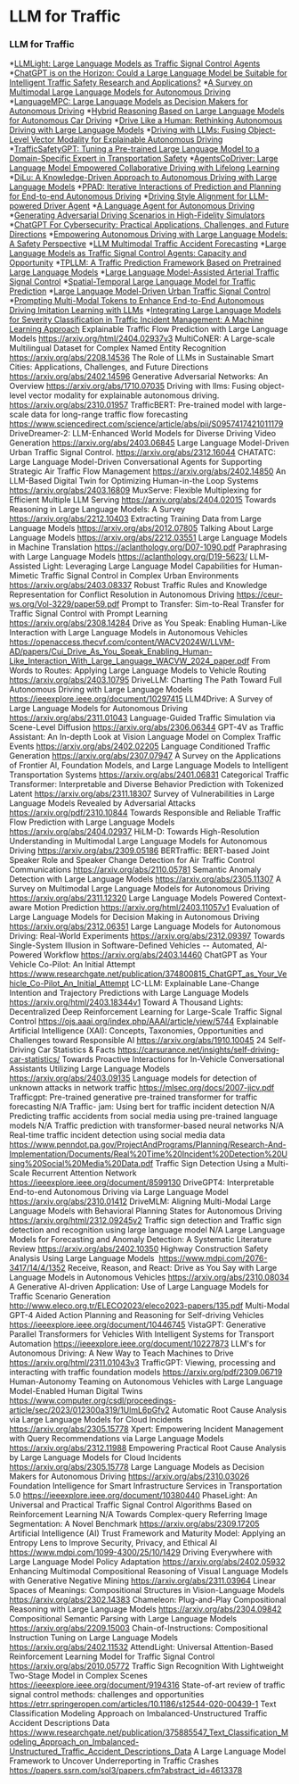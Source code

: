 # LLM for Traffic

### LLM for Traffic

*[LLMLight: Large Language Models as Traffic Signal Control Agents](https://arxiv.org/abs/2312.16044)
*[ChatGPT is on the Horizon: Could a Large Language Model be Suitable for Intelligent Traffic Safety Research and Applications?](https://arxiv.org/abs/2303.05382)
*[A Survey on Multimodal Large Language Models for Autonomous Driving](https://arxiv.org/abs/2311.12320)
*[LanguageMPC: Large Language Models as Decision Makers for Autonomous Driving](https://arxiv.org/abs/2310.03026)
*[Hybrid Reasoning Based on Large Language Models for Autonomous Car Driving](https://arxiv.org/abs/2402.13602)
*[Drive Like a Human: Rethinking Autonomous Driving with Large Language Models](https://arxiv.org/abs/2307.07162)
*[Driving with LLMs: Fusing Object-Level Vector Modality for Explainable Autonomous Driving](https://arxiv.org/abs/2310.01957)
*[TrafficSafetyGPT: Tuning a Pre-trained Large Language Model to a Domain-Specific Expert in Transportation Safety](https://arxiv.org/abs/2307.15311)
*[AgentsCoDriver: Large Language Model Empowered Collaborative Driving with Lifelong Learning](https://arxiv.org/abs/2404.06345)
*[DiLu: A Knowledge-Driven Approach to Autonomous Driving with Large Language Models](https://arxiv.org/abs/2309.16292)
*[PPAD: Iterative Interactions of Prediction and Planning for End-to-end Autonomous Driving](https://arxiv.org/abs/2311.08100)
*[Driving Style Alignment for LLM-powered Driver Agent](https://arxiv.org/abs/2403.11368)
*[A Language Agent for Autonomous Driving](https://arxiv.org/abs/2311.10813)
*[Generating Adversarial Driving Scenarios in High-Fidelity Simulators](https://ieeexplore.ieee.org/document/8793740)
*[ChatGPT For Cybersecurity: Practical Applications, Challenges, and Future Directions](https://www.researchgate.net/publication/373044798_ChatGPT_For_Cybersecurity_Practical_Applications_Challenges_and_Future_Directions)
*[Empowering Autonomous Driving with Large Language Models: A Safety Perspective](https://arxiv.org/abs/2312.00812)
*[LLM Multimodal Traffic Accident Forecasting](https://www.mdpi.com/1424-8220/23/22/9225)
*[Large Language Models as Traffic Signal Control Agents: Capacity and Opportunity](https://arxiv.org/html/2312.16044v1)
*[TPLLM: A Traffic Prediction Framework Based on Pretrained Large Language Models](https://arxiv.org/abs/2403.02221)
*[Large Language Model-Assisted Arterial Traffic Signal Control](https://ieeexplore.ieee.org/document/10488379)
*[Spatial-Temporal Large Language Model for Traffic Prediction](https://arxiv.org/abs/2401.10134)
*[Large Language Model-Driven Urban Traffic Signal Control](https://ieeexplore.ieee.org/document/10432823)
*[Prompting Multi-Modal Tokens to Enhance End-to-End Autonomous Driving Imitation Learning with LLMs](https://arxiv.org/abs/2404.04869)
*[Integrating Large Language Models for Severity Classification in Traffic Incident Management: A Machine Learning Approach](https://arxiv.org/abs/2403.13547)
Explainable Traffic Flow Prediction with Large Language Models	https://arxiv.org/html/2404.02937v3
MultiCoNER: A Large-scale Multilingual Dataset for Complex Named Entity Recognition	https://arxiv.org/abs/2208.14536
The Role of LLMs in Sustainable Smart Cities: Applications, Challenges, and Future Directions	https://arxiv.org/abs/2402.14596
Generative Adversarial Networks: An Overview	https://arxiv.org/abs/1710.07035
Driving with llms: Fusing  object-level vector modality for explainable autonomous driving.	https://arxiv.org/abs/2310.01957
TrafficBERT: Pre-trained model with large-scale data for long-range traffic flow forecasting	https://www.sciencedirect.com/science/article/abs/pii/S0957417421011179
DriveDreamer-2: LLM-Enhanced World Models for Diverse Driving Video Generation	https://arxiv.org/abs/2403.06845
Large Language Model-Driven Urban Traffic Signal Control.	https://arxiv.org/abs/2312.16044
CHATATC: Large Language Model-Driven Conversational Agents for Supporting Strategic Air Traffic Flow Management	https://arxiv.org/abs/2402.14850
An LLM-Based Digital Twin for Optimizing Human-in-the Loop Systems	https://arxiv.org/abs/2403.16809
MuxServe: Flexible Multiplexing for Efficient Multiple LLM Serving	https://arxiv.org/abs/2404.02015
Towards Reasoning in Large Language Models: A Survey	https://arxiv.org/abs/2212.10403
Extracting Training Data from Large Language Models	https://arxiv.org/abs/2012.07805
Talking About Large Language Models	https://arxiv.org/abs/2212.03551
Large Language Models in Machine Translation	https://aclanthology.org/D07-1090.pdf
Paraphrasing with Large Language Models	https://aclanthology.org/D19-5623/
LLM-Assisted Light: Leveraging Large Language Model Capabilities for Human-Mimetic Traffic Signal Control in Complex Urban Environments	https://arxiv.org/abs/2403.08337
Robust Traffic Rules and Knowledge Representation for Conflict Resolution in Autonomous Driving 	https://ceur-ws.org/Vol-3229/paper59.pdf
Prompt to Transfer: Sim-to-Real Transfer for Traffic Signal Control with Prompt Learning	https://arxiv.org/abs/2308.14284
Drive as You Speak: Enabling Human-Like Interaction with Large Language Models in Autonomous Vehicles	https://openaccess.thecvf.com/content/WACV2024W/LLVM-AD/papers/Cui_Drive_As_You_Speak_Enabling_Human-Like_Interaction_With_Large_Language_WACVW_2024_paper.pdf
From Words to Routes: Applying Large Language Models to Vehicle Routing	https://arxiv.org/abs/2403.10795
DriveLLM: Charting The Path Toward Full Autonomous Driving with Large Language Models	https://ieeexplore.ieee.org/document/10297415
LLM4Drive: A Survey of Large Language Models for Autonomous Driving	https://arxiv.org/abs/2311.01043
Language-Guided Traffic Simulation via Scene-Level Diffusion	https://arxiv.org/abs/2306.06344
GPT-4V as Traffic Assistant: An In-depth Look at Vision Language Model on Complex Traffic Events	https://arxiv.org/abs/2402.02205
Language Conditioned Traffic Generation	https://arxiv.org/abs/2307.07947
A Survey on the Applications of Frontier AI, Foundation Models, and Large Language Models to Intelligent Transportation Systems	https://arxiv.org/abs/2401.06831
Categorical Traffic Transformer: Interpretable and Diverse Behavior Prediction with Tokenized Latent	https://arxiv.org/abs/2311.18307
Survey of Vulnerabilities in Large Language Models Revealed by Adversarial Attacks 	https://arxiv.org/pdf/2310.10844
Towards Responsible and Reliable Traffic Flow Prediction with Large Language Models	https://arxiv.org/abs/2404.02937
HiLM-D: Towards High-Resolution Understanding in Multimodal Large Language Models for Autonomous Driving	https://arxiv.org/abs/2309.05186
BERTraffic: BERT-based Joint Speaker Role and Speaker Change Detection for Air Traffic Control Communications	https://arxiv.org/abs/2110.05781
Semantic Anomaly Detection with Large Language Models	https://arxiv.org/abs/2305.11307
A Survey on Multimodal Large Language Models for Autonomous Driving 	https://arxiv.org/abs/2311.12320
Large Language Models Powered Context-aware Motion Prediction	https://arxiv.org/html/2403.11057v1
Evaluation of Large Language Models for Decision Making in Autonomous Driving	https://arxiv.org/abs/2312.06351
Large Language Models for Autonomous Driving: Real-World Experiments	https://arxiv.org/abs/2312.09397
Towards Single-System Illusion in Software-Defined Vehicles -- Automated, AI-Powered Workflow	https://arxiv.org/abs/2403.14460
ChatGPT as Your Vehicle Co-Pilot: An Initial Attempt	https://www.researchgate.net/publication/374800815_ChatGPT_as_Your_Vehicle_Co-Pilot_An_Initial_Attempt
LC-LLM: Explainable Lane-Change Intention and Trajectory Predictions with Large Language Models	https://arxiv.org/html/2403.18344v1
Toward A Thousand Lights: Decentralized Deep Reinforcement Learning for Large-Scale Traffic Signal Control	https://ojs.aaai.org/index.php/AAAI/article/view/5744
Explainable Artificial Intelligence (XAI): Concepts, Taxonomies, Opportunities and Challenges toward Responsible AI	https://arxiv.org/abs/1910.10045
24 Self-Driving Car Statistics & Facts	https://carsurance.net/insights/self-driving-car-statistics/
Towards Proactive Interactions for In-Vehicle Conversational Assistants Utilizing Large Language Models	https://arxiv.org/abs/2403.09135
Language models for detection of unknown attacks in network traffic	https://mlsec.org/docs/2007-jicv.pdf
Trafficgpt: Pre-trained generative pre-trained transformer for traffic forecasting	N/A
Traffic- jam: Using bert for traffic incident detection	N/A
Predicting traffic accidents from social media using pre-trained language models	N/A
Traffic prediction with transformer-based neural networks	N/A
Real-time traffic incident detection using social media data	https://www.penndot.pa.gov/ProjectAndPrograms/Planning/Research-And-Implementation/Documents/Real%20Time%20Incident%20Detection%20Using%20Social%20Media%20Data.pdf
Traffic Sign Detection Using a Multi-Scale Recurrent Attention Network	https://ieeexplore.ieee.org/document/8599130
DriveGPT4: Interpretable End-to-end Autonomous Driving via Large Language Model	https://arxiv.org/abs/2310.01412
DriveMLM: Aligning Multi-Modal Large Language Models with Behavioral Planning States for Autonomous Driving	https://arxiv.org/html/2312.09245v2
Traffic sign detection and Traffic sign detection and recognition using large language model	N/A
Large Language Models for Forecasting and Anomaly Detection: A Systematic Literature Review	https://arxiv.org/abs/2402.10350
Highway Construction Safety Analysis Using Large Language Models 	https://www.mdpi.com/2076-3417/14/4/1352
Receive, Reason, and React: Drive as You Say with Large Language Models in Autonomous Vehicles	https://arxiv.org/abs/2310.08034
A Generative AI-driven Application: Use of Large Language Models for Traffic Scenario Generation 	http://www.eleco.org.tr/ELECO2023/eleco2023-papers/135.pdf
Multi-Modal GPT-4 Aided Action Planning and Reasoning for Self-driving Vehicles	https://ieeexplore.ieee.org/document/10446745
VistaGPT: Generative Parallel Transformers for Vehicles With Intelligent Systems for Transport Automation	https://ieeexplore.ieee.org/document/10227873
LLM's for Autonomous Driving: A New Way to Teach Machines to Drive	https://arxiv.org/html/2311.01043v3
TrafficGPT: Viewing, processing and interacting with traffic foundation models	https://arxiv.org/pdf/2309.06719
Human-Autonomy Teaming on Autonomous Vehicles with Large Language Model-Enabled Human Digital Twins	https://www.computer.org/csdl/proceedings-article/sec/2023/012300a319/1UlmL6pGfv2
Automatic Root Cause Analysis via Large Language Models for Cloud Incidents 	https://arxiv.org/abs/2305.15778
Xpert: Empowering Incident Management with Query Recommendations via Large Language Models	https://arxiv.org/abs/2312.11988
Empowering Practical Root Cause Analysis by Large Language Models for Cloud Incidents 	https://arxiv.org/abs/2305.15778
Large Language Models as Decision Makers for Autonomous Driving	https://arxiv.org/abs/2310.03026
Foundation Intelligence for Smart Infrastructure Services in Transportation 5.0	https://ieeexplore.ieee.org/document/10380440
PhaseLight: An Universal and Practical Traffic Signal Control Algorithms Based on Reinforcement Learning	N/A
Towards Complex-query Referring Image Segmentation: A Novel Benchmark	https://arxiv.org/abs/2309.17205
Artificial Intelligence (AI) Trust Framework and Maturity Model: Applying an Entropy Lens to Improve Security, Privacy, and Ethical AI	https://www.mdpi.com/1099-4300/25/10/1429
Driving Everywhere with Large Language Model Policy Adaptation	https://arxiv.org/abs/2402.05932
Enhancing Multimodal Compositional Reasoning of Visual Language Models with Generative Negative Mining	https://arxiv.org/abs/2311.03964
Linear Spaces of Meanings: Compositional Structures in Vision-Language Models	https://arxiv.org/abs/2302.14383
Chameleon: Plug-and-Play Compositional Reasoning with Large Language Models 	https://arxiv.org/abs/2304.09842
Compositional Semantic Parsing with Large Language Models	https://arxiv.org/abs/2209.15003
Chain-of-Instructions: Compositional Instruction Tuning on Large Language Models	https://arxiv.org/abs/2402.11532
AttendLight: Universal Attention-Based Reinforcement Learning Model for Traffic Signal Control	https://arxiv.org/abs/2010.05772
Traffic Sign Recognition With Lightweight Two-Stage Model in Complex Scenes	https://ieeexplore.ieee.org/document/9194316
State-of-art review of traffic signal control methods: challenges and opportunities	https://etrr.springeropen.com/articles/10.1186/s12544-020-00439-1
Text Classification Modeling Approach on Imbalanced-Unstructured Traffic Accident Descriptions Data	https://www.researchgate.net/publication/375885547_Text_Classification_Modeling_Approach_on_Imbalanced-Unstructured_Traffic_Accident_Descriptions_Data
A Large Language Model Framework to Uncover Underreporting in Traffic Crashes	https://papers.ssrn.com/sol3/papers.cfm?abstract_id=4613378
